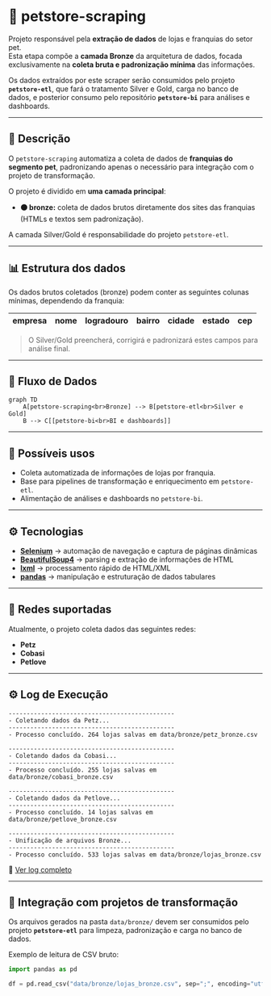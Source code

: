 # 🐾 petstore-scraping

Projeto responsável pela **extração de dados** de lojas e franquias do setor pet.  
Esta etapa compõe a **camada Bronze** da arquitetura de dados, focada exclusivamente na **coleta bruta e padronização mínima** das informações.

Os dados extraídos por este scraper serão consumidos pelo projeto **`petstore-etl`**, que fará o tratamento Silver e Gold, carga no banco de dados, e posterior consumo pelo repositório **`petstore-bi`** para análises e dashboards.

---

## 📌 Descrição

O `petstore-scraping` automatiza a coleta de dados de **franquias do segmento pet**, padronizando apenas o necessário para integração com o projeto de transformação.

O projeto é dividido em **uma camada principal**:

* **🟤 bronze:** coleta de dados brutos diretamente dos sites das franquias (HTMLs e textos sem padronização).

A camada Silver/Gold é responsabilidade do projeto `petstore-etl`.

---

## 📊 Estrutura dos dados

Os dados brutos coletados (bronze) podem conter as seguintes colunas mínimas, dependendo da franquia:

| empresa | nome | logradouro | bairro | cidade | estado | cep |
| ------- | ---- | ---------- | ------ | ------ | ------ | --- |

> O Silver/Gold preencherá, corrigirá e padronizará estes campos para análise final.

---

## 🧩 Fluxo de Dados

```mermaid
graph TD
    A[petstore-scraping<br>Bronze] --> B[petstore-etl<br>Silver e Gold]
    B --> C[[petstore-bi<br>BI e dashboards]]
```

---

## 🚀 Possíveis usos

* Coleta automatizada de informações de lojas por franquia.
* Base para pipelines de transformação e enriquecimento em `petstore-etl`.
* Alimentação de análises e dashboards no `petstore-bi`.

---

## ⚙️ Tecnologias

* [**Selenium**](https://pypi.org/project/selenium/) → automação de navegação e captura de páginas dinâmicas  
* [**BeautifulSoup4**](https://pypi.org/project/beautifulsoup4/) → parsing e extração de informações de HTML  
* [**lxml**](https://pypi.org/project/lxml/) → processamento rápido de HTML/XML  
* [**pandas**](https://pypi.org/project/pandas/) → manipulação e estruturação de dados tabulares  

---

## 🏪 Redes suportadas

Atualmente, o projeto coleta dados das seguintes redes:

* **Petz**
* **Cobasi**
* **Petlove**

---

## ⚙️ Log de Execução

```text
----------------------------------------------
- Coletando dados da Petz...
----------------------------------------------
- Processo concluído. 264 lojas salvas em data/bronze/petz_bronze.csv

----------------------------------------------
- Coletando dados da Cobasi...
----------------------------------------------
- Processo concluído. 255 lojas salvas em data/bronze/cobasi_bronze.csv

----------------------------------------------
- Coletando dados da Petlove...
----------------------------------------------
- Processo concluído. 14 lojas salvas em data/bronze/petlove_bronze.csv

----------------------------------------------
- Unificação de arquivos Bronze...
----------------------------------------------
- Processo concluído. 533 lojas salvas em data/bronze/lojas_bronze.csv
```
🔗 [Ver log completo](logs/log.txt)

---

## 🔗 Integração com projetos de transformação

Os arquivos gerados na pasta `data/bronze/` devem ser consumidos pelo projeto **`petstore-etl`** para limpeza, padronização e carga no banco de dados.

Exemplo de leitura de CSV bruto:

```python
import pandas as pd

df = pd.read_csv("data/bronze/lojas_bronze.csv", sep=";", encoding="utf-8")
```